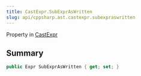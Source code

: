```yaml
---
title: CastExpr.SubExprAsWritten
slug: api/cppsharp.ast.castexpr.subexpraswritten
---
```

Property in [CastExpr](/api/cppsharp/ast/castexpr)

## Summary



```csharp
public Expr SubExprAsWritten { get; set; }
```

